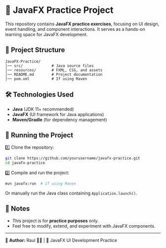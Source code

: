 # 🎨 JavaFX Practice Project

This repository contains **JavaFX practice exercises**, focusing on UI design, event handling, and component interactions. It serves as a hands-on learning space for JavaFX development.

## 📁 Project Structure
```
JavaFX-Practice/
│── src/             # Java source files
│── resources/       # FXML, CSS, and assets
│── README.md        # Project documentation
│── pom.xml          # If using Maven
```

## 🛠️ Technologies Used
- **Java** (JDK 11+ recommended)
- **JavaFX** (UI framework for Java applications)
- **Maven/Gradle** (for dependency management)

## 🚀 Running the Project
1️⃣ Clone the repository:
```bash
git clone https://github.com/yourusername/javafx-practice.git
cd javafx-practice
```

2️⃣ Compile and run the project:
```bash
mvn javafx:run  # If using Maven
```
Or manually run the Java class containing `Application.launch()`.

## 📌 Notes
- This project is for **practice purposes** only.
- Feel free to modify, extend, and experiment with JavaFX components.

---
📌 **Author:** Raul 👨‍💻 | 🚀 JavaFX UI Development Practice
